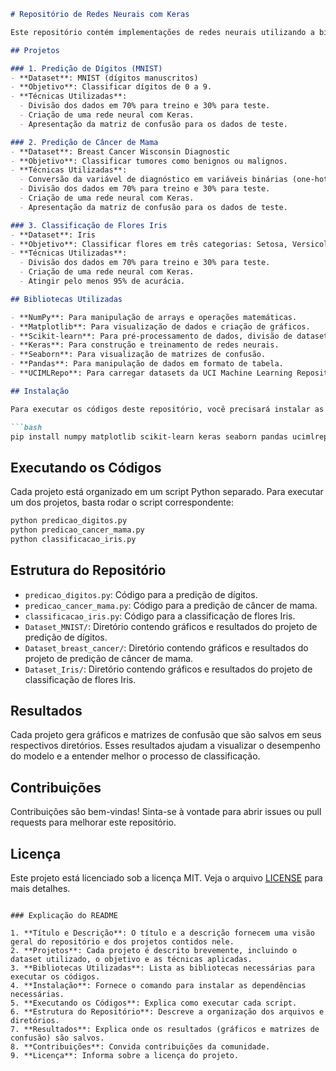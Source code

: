 ```markdown
# Repositório de Redes Neurais com Keras

Este repositório contém implementações de redes neurais utilizando a biblioteca Keras para resolver atividades da disciplina de Redes Neurais, ministrada pelo professor Petronio Candido de Lima e Silva. Os códigos abordam diferentes problemas de classificação, como a predição de dígitos, diagnóstico de câncer de mama e classificação de flores Iris.

## Projetos

### 1. Predição de Dígitos (MNIST)
- **Dataset**: MNIST (dígitos manuscritos)
- **Objetivo**: Classificar dígitos de 0 a 9.
- **Técnicas Utilizadas**:
  - Divisão dos dados em 70% para treino e 30% para teste.
  - Criação de uma rede neural com Keras.
  - Apresentação da matriz de confusão para os dados de teste.

### 2. Predição de Câncer de Mama
- **Dataset**: Breast Cancer Wisconsin Diagnostic
- **Objetivo**: Classificar tumores como benignos ou malignos.
- **Técnicas Utilizadas**:
  - Conversão da variável de diagnóstico em variáveis binárias (one-hot encode).
  - Divisão dos dados em 70% para treino e 30% para teste.
  - Criação de uma rede neural com Keras.
  - Apresentação da matriz de confusão para os dados de teste.

### 3. Classificação de Flores Iris
- **Dataset**: Iris
- **Objetivo**: Classificar flores em três categorias: Setosa, Versicolor e Virginica.
- **Técnicas Utilizadas**:
  - Divisão dos dados em 70% para treino e 30% para teste.
  - Criação de uma rede neural com Keras.
  - Atingir pelo menos 95% de acurácia.

## Bibliotecas Utilizadas

- **NumPy**: Para manipulação de arrays e operações matemáticas.
- **Matplotlib**: Para visualização de dados e criação de gráficos.
- **Scikit-learn**: Para pré-processamento de dados, divisão de datasets e métricas de avaliação.
- **Keras**: Para construção e treinamento de redes neurais.
- **Seaborn**: Para visualização de matrizes de confusão.
- **Pandas**: Para manipulação de dados em formato de tabela.
- **UCIMLRepo**: Para carregar datasets da UCI Machine Learning Repository.

## Instalação

Para executar os códigos deste repositório, você precisará instalar as seguintes bibliotecas:

```bash
pip install numpy matplotlib scikit-learn keras seaborn pandas ucimlrepo
```

## Executando os Códigos

Cada projeto está organizado em um script Python separado. Para executar um dos projetos, basta rodar o script correspondente:

```bash
python predicao_digitos.py
python predicao_cancer_mama.py
python classificacao_iris.py
```

## Estrutura do Repositório

- `predicao_digitos.py`: Código para a predição de dígitos.
- `predicao_cancer_mama.py`: Código para a predição de câncer de mama.
- `classificacao_iris.py`: Código para a classificação de flores Iris.
- `Dataset_MNIST/`: Diretório contendo gráficos e resultados do projeto de predição de dígitos.
- `Dataset_breast_cancer/`: Diretório contendo gráficos e resultados do projeto de predição de câncer de mama.
- `Dataset_Iris/`: Diretório contendo gráficos e resultados do projeto de classificação de flores Iris.

## Resultados

Cada projeto gera gráficos e matrizes de confusão que são salvos em seus respectivos diretórios. Esses resultados ajudam a visualizar o desempenho do modelo e a entender melhor o processo de classificação.

## Contribuições

Contribuições são bem-vindas! Sinta-se à vontade para abrir issues ou pull requests para melhorar este repositório.

## Licença

Este projeto está licenciado sob a licença MIT. Veja o arquivo [LICENSE](LICENSE) para mais detalhes.
```

### Explicação do README

1. **Título e Descrição**: O título e a descrição fornecem uma visão geral do repositório e dos projetos contidos nele.
2. **Projetos**: Cada projeto é descrito brevemente, incluindo o dataset utilizado, o objetivo e as técnicas aplicadas.
3. **Bibliotecas Utilizadas**: Lista as bibliotecas necessárias para executar os códigos.
4. **Instalação**: Fornece o comando para instalar as dependências necessárias.
5. **Executando os Códigos**: Explica como executar cada script.
6. **Estrutura do Repositório**: Descreve a organização dos arquivos e diretórios.
7. **Resultados**: Explica onde os resultados (gráficos e matrizes de confusão) são salvos.
8. **Contribuições**: Convida contribuições da comunidade.
9. **Licença**: Informa sobre a licença do projeto.
